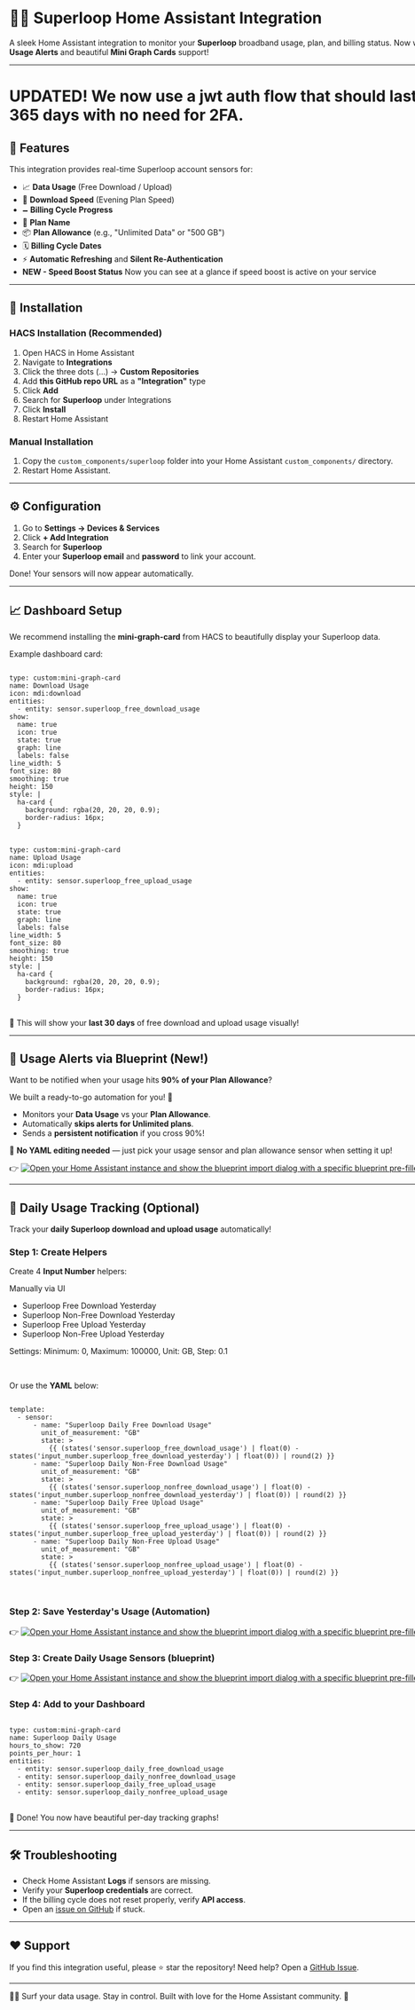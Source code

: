 <div class="_main_5jn6z_1 z-10 markdown prose dark:prose-invert contain-inline-size focus:outline-hidden bg-transparent ProseMirror" contenteditable="true" style="width: 775px;" translate="no">
<h1>🏄‍♂️ Superloop Home Assistant Integration</h1>
<p>A sleek Home Assistant integration to monitor your <strong>Superloop</strong> broadband usage, plan, and billing status. Now with <strong>Usage Alerts</strong> and beautiful <strong>Mini Graph Cards</strong> support!</p>

<hr>
<h1>UPDATED! We now use a jwt auth flow that should last 365 days with no need for 2FA.</h1>
<h2>🌟 Features</h2>
<p>This integration provides real-time Superloop account sensors for:</p>
<ul>
  <li>📈 <strong>Data Usage</strong> (Free Download / Upload)</li>
  <li>🚀 <strong>Download Speed</strong> (Evening Plan Speed)</li>
  <li>🗕️ <strong>Billing Cycle Progress</strong></li>
  <li>📃 <strong>Plan Name</strong></li>
  <li>📦 <strong>Plan Allowance</strong> (e.g., "Unlimited Data" or "500 GB")</li>
  <li>🗓️ <strong>Billing Cycle Dates</strong></li>
  <li>⚡ <strong>Automatic Refreshing</strong> and <strong>Silent Re-Authentication</strong></li>
  <li><strong>NEW - Speed Boost Status</strong> Now you can see at a glance if speed boost is active on your service</li>
</ul>

<hr>

<h2>🚀 Installation</h2>

<h3>HACS Installation (Recommended)</h3>
<ol>
  <li>Open HACS in Home Assistant</li>
  <li>Navigate to <strong>Integrations</strong></li>
  <li>Click the three dots (...) → <strong>Custom Repositories</strong></li>
  <li>Add <strong>this GitHub repo URL</strong> as a <strong>"Integration"</strong> type</li>
  <li>Click <strong>Add</strong></li>
  <li>Search for <strong>Superloop</strong> under Integrations</li>
  <li>Click <strong>Install</strong></li>
  <li>Restart Home Assistant</li>
</ol>

<h3>Manual Installation</h3>
<ol>
  <li>Copy the <code>custom_components/superloop</code> folder into your Home Assistant <code>custom_components/</code> directory.</li>
  <li>Restart Home Assistant.</li>
</ol>

<hr>

<h2>⚙️ Configuration</h2>
<ol>
  <li>Go to <strong>Settings → Devices &amp; Services</strong></li>
  <li>Click <strong>+ Add Integration</strong></li>
  <li>Search for <strong>Superloop</strong></li>
  <li>Enter your <strong>Superloop email</strong> and <strong>password</strong> to link your account.</li>
</ol>
<p>Done! Your sensors will now appear automatically.</p>

<hr>

<h2>📈 Dashboard Setup</h2>
<p>We recommend installing the <strong>mini-graph-card</strong> from HACS to beautifully display your Superloop data.</p>
<p>Example dashboard card:</p>

<pre>
<code>
type: custom:mini-graph-card
name: Download Usage
icon: mdi:download
entities:
  - entity: sensor.superloop_free_download_usage
show:
  name: true
  icon: true
  state: true
  graph: line
  labels: false
line_width: 5
font_size: 80
smoothing: true
height: 150
style: |
  ha-card {
    background: rgba(20, 20, 20, 0.9);
    border-radius: 16px;
  }
</code>
<code>
type: custom:mini-graph-card
name: Upload Usage
icon: mdi:upload
entities:
  - entity: sensor.superloop_free_upload_usage
show:
  name: true
  icon: true
  state: true
  graph: line
  labels: false
line_width: 5
font_size: 80
smoothing: true
height: 150
style: |
  ha-card {
    background: rgba(20, 20, 20, 0.9);
    border-radius: 16px;
  }
</code>
</pre>

<p>🔵 This will show your <strong>last 30 days</strong> of free download and upload usage visually!</p>

<hr>

<h2>📢 Usage Alerts via Blueprint (New!)</h2>
<p>Want to be notified when your usage hits <strong>90% of your Plan Allowance</strong>?</p>
<p>We built a ready-to-go automation for you! 🎯</p>

<ul>
  <li>Monitors your <strong>Data Usage</strong> vs your <strong>Plan Allowance</strong>.</li>
  <li>Automatically <strong>skips alerts for Unlimited plans</strong>.</li>
  <li>Sends a <strong>persistent notification</strong> if you cross 90%!</li>
</ul>

<p>🎯 <strong>No YAML editing needed</strong> — just pick your usage sensor and plan allowance sensor when setting it up!</p>

<p>👉 <a href="https://my.home-assistant.io/redirect/blueprint_import/?blueprint_url=https%3A%2F%2Fgithub.com%2Fthatwebagency%2Fha-superloop%2Fblob%2Fmaster%2Fblueprints%2Fautomation%2Fthatwebagency%2Fsuperloop_usage_alert.yaml" target="_blank" rel="noreferrer noopener"><img src="https://my.home-assistant.io/badges/blueprint_import.svg" alt="Open your Home Assistant instance and show the blueprint import dialog with a specific blueprint pre-filled." /></a></p>

<hr>

<h2>📅 Daily Usage Tracking (Optional)</h2>

<p>Track your <strong>daily Superloop download and upload usage</strong> automatically!</p>

<h3>Step 1: Create Helpers</h3>
<p>Create 4 <strong>Input Number</strong> helpers:</p>
<p>Manually via UI</p>
<ul>
  <li>Superloop Free Download Yesterday</li>
  <li>Superloop Non-Free Download Yesterday</li>
  <li>Superloop Free Upload Yesterday</li>
  <li>Superloop Non-Free Upload Yesterday</li>
</ul>
<p>Settings: Minimum: 0, Maximum: 100000, Unit: GB, Step: 0.1</p>
<br>
<p>Or use the <strong>YAML</strong> below:</p>
<pre>
<code>
template:
  - sensor:
      - name: "Superloop Daily Free Download Usage"
        unit_of_measurement: "GB"
        state: >
          {{ (states('sensor.superloop_free_download_usage') | float(0) - states('input_number.superloop_free_download_yesterday') | float(0)) | round(2) }}
      - name: "Superloop Daily Non-Free Download Usage"
        unit_of_measurement: "GB"
        state: >
          {{ (states('sensor.superloop_nonfree_download_usage') | float(0) - states('input_number.superloop_nonfree_download_yesterday') | float(0)) | round(2) }}
      - name: "Superloop Daily Free Upload Usage"
        unit_of_measurement: "GB"
        state: >
          {{ (states('sensor.superloop_free_upload_usage') | float(0) - states('input_number.superloop_free_upload_yesterday') | float(0)) | round(2) }}
      - name: "Superloop Daily Non-Free Upload Usage"
        unit_of_measurement: "GB"
        state: >
          {{ (states('sensor.superloop_nonfree_upload_usage') | float(0) - states('input_number.superloop_nonfree_upload_yesterday') | float(0)) | round(2) }}

</code>
</pre>

<h3>Step 2: Save Yesterday's Usage (Automation)</h3>
<p>👉 <a href="https://my.home-assistant.io/redirect/blueprint_import/?blueprint_url=https%3A%2F%2Fgithub.com%2Fthatwebagency%2Fha-superloop%2Fblob%2Fmaster%2Fblueprints%2Fautomation%2Fthatwebagency%2Fsave_superloop_yesterday.yaml" target="_blank" rel="noreferrer noopener"><img src="https://my.home-assistant.io/badges/blueprint_import.svg" alt="Open your Home Assistant instance and show the blueprint import dialog with a specific blueprint pre-filled." /></a></p>

<h3>Step 3: Create Daily Usage Sensors (blueprint)</h3>
<p>👉 <a href="https://my.home-assistant.io/redirect/blueprint_import/?blueprint_url=https%3A%2F%2Fgithub.com%2Fthatwebagency%2Fha-superloop%2Fblob%2Fmaster%2Fblueprints%2Fautomation%2Fthatwebagency%2Fdaily_superloop_usage.yaml" target="_blank" rel="noreferrer noopener"><img src="https://my.home-assistant.io/badges/blueprint_import.svg" alt="Open your Home Assistant instance and show the blueprint import dialog with a specific blueprint pre-filled." /></a></p>

<h3>Step 4: Add to your Dashboard</h3>

<pre>
<code>
type: custom:mini-graph-card
name: Superloop Daily Usage
hours_to_show: 720
points_per_hour: 1
entities:
  - entity: sensor.superloop_daily_free_download_usage
  - entity: sensor.superloop_daily_nonfree_download_usage
  - entity: sensor.superloop_daily_free_upload_usage
  - entity: sensor.superloop_daily_nonfree_upload_usage
</code>
</pre>

<p>🎯 Done! You now have beautiful per-day tracking graphs!</p>

<hr>

<h2>🛠️ Troubleshooting</h2>
<ul>
  <li>Check Home Assistant <strong>Logs</strong> if sensors are missing.</li>
  <li>Verify your <strong>Superloop credentials</strong> are correct.</li>
  <li>If the billing cycle does not reset properly, verify <strong>API access</strong>.</li>
  <li>Open an <a href="https://github.com/thatwebagency/ha-superloop/issues">issue on GitHub</a> if stuck.</li>
</ul>

<hr>

<h2>❤️ Support</h2>
<p>If you find this integration useful, please ⭐️ star the repository! Need help? Open a <a href="https://github.com/thatwebagency/ha-superloop/issues">GitHub Issue</a>.</p>

<hr>

<p>🏄‍♂️ Surf your data usage. Stay in control. Built with love for the Home Assistant community. 🏡</p>
</div>
